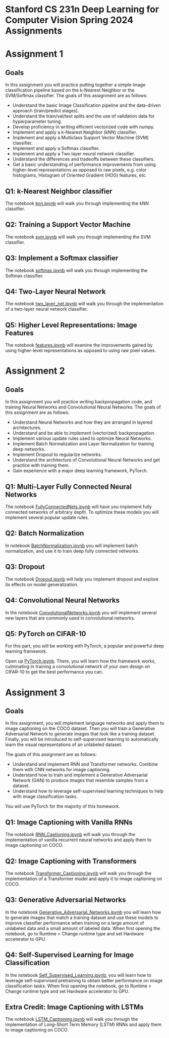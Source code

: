 Stanford CS 231n Deep Learning for Computer Vision Spring 2024 Assignments
==============================

# Assignment 1

## Goals
In this assignment you will practice putting together a simple image classification pipeline based on the k-Nearest Neighbor or the SVM/Softmax classifier. The goals of this assignment are as follows:

* Understand the basic Image Classification pipeline and the data-driven approach (train/predict stages).
* Understand the train/val/test splits and the use of validation data for hyperparameter tuning.
* Develop proficiency in writing efficient vectorized code with numpy.
* Implement and apply a k-Nearest Neighbor (kNN) classifier.
* Implement and apply a Multiclass Support Vector Machine (SVM) classifier.
* Implement and apply a Softmax classifier.
* Implement and apply a Two layer neural network classifier.
* Understand the differences and tradeoffs between these classifiers.
* Get a basic understanding of performance improvements from using higher-level representations as opposed to raw pixels, e.g. color histograms, Histogram of Oriented Gradient (HOG) features, etc.

## Q1: k-Nearest Neighbor classifier
The notebook [knn.ipynb](assignment1/knn.ipynb) will walk you through implementing the kNN classifier.

## Q2: Training a Support Vector Machine
The notebook [svm.ipynb](assignment1/svm.ipynb) will walk you through implementing the SVM classifier.

## Q3: Implement a Softmax classifier
The notebook [softmax.ipynb](assignment1/softmax.ipynb) will walk you through implementing the Softmax classifier.

## Q4: Two-Layer Neural Network
The notebook [two_layer_net.ipynb](assignment1/two_layer_net.ipynb) will walk you through the implementation of a two-layer neural network classifier.

## Q5: Higher Level Representations: Image Features
The notebook [features.ipynb](assignment1/features.ipynb) will examine the improvements gained by using higher-level representations as opposed to using raw pixel values.



# Assignment 2

## Goals

In this assignment you will practice writing backpropagation code, and training Neural Networks and Convolutional Neural Networks. The goals of this assignment are as follows:

* Understand Neural Networks and how they are arranged in layered architectures.
* Understand and be able to implement (vectorized) backpropagation.
* Implement various update rules used to optimize Neural Networks.
* Implement Batch Normalization and Layer Normalization for training deep networks.
* Implement Dropout to regularize networks.
* Understand the architecture of Convolutional Neural Networks and get practice with training them.
* Gain experience with a major deep learning framework, PyTorch.

## Q1: Multi-Layer Fully Connected Neural Networks
The notebook [FullyConnectedNets.ipynb](assignment2/FullyConnectedNets.ipynb) will have you implement fully connected networks of arbitrary depth. To optimize these models you will implement several popular update rules.

## Q2: Batch Normalization
In notebook [BatchNormalization.ipynb](assignment2/BatchNormalization.ipynb) you will implement batch normalization, and use it to train deep fully connected networks.

## Q3: Dropout
The notebook [Dropout.ipynb](assignment2/Dropout.ipynb) will help you implement dropout and explore its effects on model generalization.

## Q4: Convolutional Neural Networks
In the notebook [ConvolutionalNetworks.ipynb](assignment2/ConvolutionalNetworks.ipynb) you will implement several new layers that are commonly used in convolutional networks.

## Q5: PyTorch on CIFAR-10
For this part, you will be working with PyTorch, a popular and powerful deep learning framework.

Open up [PyTorch.ipynb](assignment2/PyTorch.ipynb). There, you will learn how the framework works, culminating in training a convolutional network of your own design on CIFAR-10 to get the best performance you can.



# Assignment 3

## Goals

In this assignment, you will implement language networks and apply them to image captioning on the COCO dataset. Then you will train a Generative Adversarial Network to generate images that look like a training dataset. Finally, you will be introduced to self-supervised learning to automatically learn the visual representations of an unlabeled dataset.

The goals of this assignment are as follows:

* Understand and implement RNN and Transformer networks. Combine them with CNN networks for image captioning.
* Understand how to train and implement a Generative Adversarial Network (GAN) to produce images that resemble samples from a dataset.
* Understand how to leverage self-supervised learning techniques to help with image classification tasks.

You will use PyTorch for the majority of this homework.

## Q1: Image Captioning with Vanilla RNNs
The notebook [RNN_Captioning.ipynb](assignment3/RNN_Captioning.ipynb) will walk you through the implementation of vanilla recurrent neural networks and apply them to image captioning on COCO.

## Q2: Image Captioning with Transformers
The notebook [Transformer_Captioning.ipynb](assignment3/Transformer_Captioning.ipynb) will walk you through the implementation of a Transformer model and apply it to image captioning on COCO.

## Q3: Generative Adversarial Networks
In the notebook [Generative_Adversarial_Networks.ipynb](assignment3/Generative_Adversarial_Networks.ipynb) you will learn how to generate images that match a training dataset and use these models to improve classifier performance when training on a large amount of unlabeled data and a small amount of labeled data. When first opening the notebook, go to Runtime > Change runtime type and set Hardware accelerator to GPU.

## Q4: Self-Supervised Learning for Image Classification
In the notebook [Self_Supervised_Learning.ipynb](assignment3/Self_Supervised_Learning.ipynb), you will learn how to leverage self-supervised pretraining to obtain better performance on image classification tasks. When first opening the notebook, go to Runtime > Change runtime type and set Hardware accelerator to GPU.

## Extra Credit: Image Captioning with LSTMs
The notebook [LSTM_Captioning.ipynb](assignment3/LSTM_Captioning.ipynb) will walk you through the implementation of Long-Short Term Memory (LSTM) RNNs and apply them to image captioning on COCO.